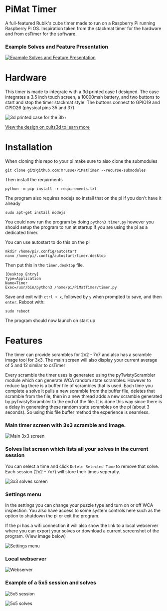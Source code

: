 # PiMat Timer
A full-featured Rubik's cube timer made to run on a Raspberry Pi running Raspberry Pi OS. Inspiration taken from the stackmat timer for the
hardware and from csTimer for the software.


### Example Solves and Feature Presentation
[![Example Solves and Feature Presentation](https://i.imgur.com/VXLWDD7.png)](https://www.youtube.com/watch?v=ox_MspGBqCA)

# Hardware
This timer is made to integrate with a 3d printed case I designed. The case integrates a 3.5 inch touch screen, a 10000mah battery, and two buttons to start and stop the timer stackmat style. The buttons connect to GPIO19 and GPIO26 (physical pins 35 and 37).

![3d printed case for the 3b+](https://i.imgur.com/IAsu6mP.jpg)

[View the design on cults3d to learn more](https://cults3d.com/en/3d-model/gadget/pimat-rubiks-cube-timer-99michaelrussell-2)

# Installation
When cloning this repo to your pi make sure to also clone the submodules
```
git clone git@github.com:mrusse/PiMatTimer --recurse-submodules
```

Then install the requirments
```
python -m pip install -r requirements.txt
```

The program also requires nodejs so install that on the pi if you don't have it already
```
sudo apt-get install nodejs
```

You could now run the program by doing ```python3 timer.py``` however you should setup the program to run at startup if you are using the pi as a dedicated timer.

You can use autostart to do this on the pi
```
mkdir /home/pi/.config/autostart
nano /home/pi/.config/autostart/timer.desktop
```
Then put this in the ```timer.desktop``` file.
```
[Desktop Entry]
Type=Application
Name=Timer
Exec=/usr/bin/python3 /home/pi/PiMatTimer/timer.py
```
Save and exit with ```ctrl + x```, followed by ```y``` when prompted to save, and then ```enter```. Reboot with:
```
sudo reboot
```
The program should now launch on start up

# Features

The timer can provide scrambles for 2x2 - 7x7 and also has a scramble image tool for 3x3. The main screen will also display your current average of 5 and 12 similar to csTimer

Every scramble the timer uses is generated using the pyTwistyScrambler module which can generate WCA random state scrambles.
However to reduce lag there is a buffer file of scrambles that is used. Each time you complete a solve it pulls a new scramble from the 
buffer file, deletes that scramble from the file, then in a new thread adds a new scramble generated by pyTwistyScrambler to the end of the file.
It is done this way since there is a delay in generating these random state scrambles on the pi (about 3 seconds). So using this file
buffer method the experience is seamless.

### Main timer screen with 3x3 scramble and image.

![Main 3x3 screen](https://i.imgur.com/6rO6vGL.png)

### Solves list screen which lists all your solves in the current session

You can select a time and click ```Delete Selected Time``` to remove that solve. Each session (2x2 - 7x7) will store their times seperatly.

![3x3 solves screen](https://i.imgur.com/FS5S4Jt.png)

### Settings menu

In the settings you can change your puzzle type and turn on or off WCA inspection. You also have access to some system controls here such as the option to shutdown the pi or exit the program.

If the pi has a wifi connection it will also show the link to a local webserver where you can export your solves or download a current screenshot of the program. (View image below)

![Settings menu](https://i.imgur.com/ZZB3fiO.png)

### Local webserver

![Webserver](https://i.imgur.com/E1XCaKx.png)

### Example of a 5x5 session and solves

![5x5 session](https://i.imgur.com/xjU86jv.png)

![5x5 solves](https://i.imgur.com/nuAKNQR.png)
